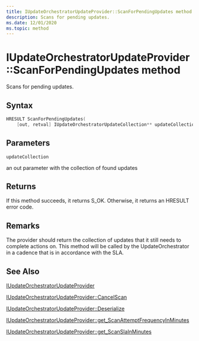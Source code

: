 ```yaml
---
title: IUpdateOrchestratorUpdateProvider::ScanForPendingUpdates method
description: Scans for pending updates.
ms.date: 12/01/2020
ms.topic: method
---
```


# IUpdateOrchestratorUpdateProvider::ScanForPendingUpdates method

Scans for pending updates.

## Syntax
```cpp
HRESULT ScanForPendingUpdates(
    [out, retval] IUpdateOrchestratorUpdateCollection** updateCollection;
```
## Parameters

`updateCollection`

an out parameter with the collection of found updates

## Returns
If this method succeeds, it returns S_OK. Otherwise, it returns an HRESULT error code.

## Remarks

The provider should return the collection of updates that it still needs to complete actions on. This method will be called by the UpdateOrchestrator in a cadence that is in accordance with the SLA. 

## See Also

[IUpdateOrchestratorUpdateProvider](iupdateorchestratorupdateprovider.md)

[IUpdateOrchestratorUpdateProvider::CancelScan](iupdateorchestratorupdateprovider-cancelscan.md)

[IUpdateOrchestratorUpdateProvider::Deserialize](iupdateorchestratorupdateprovider-deserialize.md)

[IUpdateOrchestratorUpdateProvider::get_ScanAttemptFrequencyInMinutes](iupdateorchestratorupdateprovider-scanattemptfrequencyinminutes.md)

[IUpdateOrchestratorUpdateProvider::get_ScanSlaInMinutes](iupdateorchestratorupdateprovider-scanslainminutes.md)

